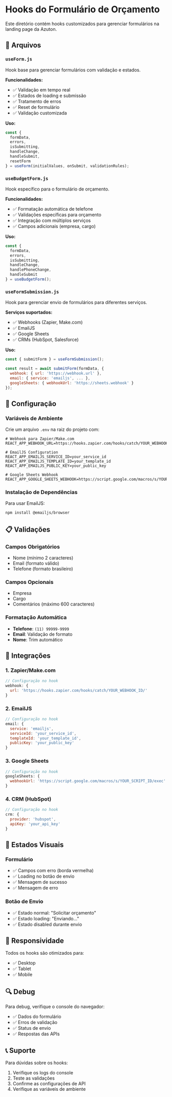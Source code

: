 # Hooks do Formulário de Orçamento

Este diretório contém hooks customizados para gerenciar formulários na landing page da Azuton.

## 📁 Arquivos

### `useForm.js`
Hook base para gerenciar formulários com validação e estados.

**Funcionalidades:**
- ✅ Validação em tempo real
- ✅ Estados de loading e submissão
- ✅ Tratamento de erros
- ✅ Reset de formulário
- ✅ Validação customizada

**Uso:**
```javascript
const {
  formData,
  errors,
  isSubmitting,
  handleChange,
  handleSubmit,
  resetForm
} = useForm(initialValues, onSubmit, validationRules);
```

### `useBudgetForm.js`
Hook específico para o formulário de orçamento.

**Funcionalidades:**
- ✅ Formatação automática de telefone
- ✅ Validações específicas para orçamento
- ✅ Integração com múltiplos serviços
- ✅ Campos adicionais (empresa, cargo)

**Uso:**
```javascript
const {
  formData,
  errors,
  isSubmitting,
  handleChange,
  handlePhoneChange,
  handleSubmit
} = useBudgetForm();
```

### `useFormSubmission.js`
Hook para gerenciar envio de formulários para diferentes serviços.

**Serviços suportados:**
- ✅ Webhooks (Zapier, Make.com)
- ✅ EmailJS
- ✅ Google Sheets
- ✅ CRMs (HubSpot, Salesforce)

**Uso:**
```javascript
const { submitForm } = useFormSubmission();

const result = await submitForm(formData, {
  webhook: { url: 'https://webhook.url' },
  email: { service: 'emailjs', ... },
  googleSheets: { webhookUrl: 'https://sheets.webhook' }
});
```

## 🔧 Configuração

### Variáveis de Ambiente

Crie um arquivo `.env` na raiz do projeto com:

```env
# Webhook para Zapier/Make.com
REACT_APP_WEBHOOK_URL=https://hooks.zapier.com/hooks/catch/YOUR_WEBHOOK_ID/

# EmailJS Configuration
REACT_APP_EMAILJS_SERVICE_ID=your_service_id
REACT_APP_EMAILJS_TEMPLATE_ID=your_template_id
REACT_APP_EMAILJS_PUBLIC_KEY=your_public_key

# Google Sheets Webhook
REACT_APP_GOOGLE_SHEETS_WEBHOOK=https://script.google.com/macros/s/YOUR_SCRIPT_ID/exec
```

### Instalação de Dependências

Para usar EmailJS:
```bash
npm install @emailjs/browser
```

## 📋 Validações

### Campos Obrigatórios
- Nome (mínimo 2 caracteres)
- Email (formato válido)
- Telefone (formato brasileiro)

### Campos Opcionais
- Empresa
- Cargo
- Comentários (máximo 600 caracteres)

### Formatação Automática
- **Telefone**: `(11) 99999-9999`
- **Email**: Validação de formato
- **Nome**: Trim automático

## 🚀 Integrações

### 1. Zapier/Make.com
```javascript
// Configuração no hook
webhook: {
  url: 'https://hooks.zapier.com/hooks/catch/YOUR_WEBHOOK_ID/'
}
```

### 2. EmailJS
```javascript
// Configuração no hook
email: {
  service: 'emailjs',
  serviceId: 'your_service_id',
  templateId: 'your_template_id',
  publicKey: 'your_public_key'
}
```

### 3. Google Sheets
```javascript
// Configuração no hook
googleSheets: {
  webhookUrl: 'https://script.google.com/macros/s/YOUR_SCRIPT_ID/exec'
}
```

### 4. CRM (HubSpot)
```javascript
// Configuração no hook
crm: {
  provider: 'hubspot',
  apiKey: 'your_api_key'
}
```

## 🎨 Estados Visuais

### Formulário
- ✅ Campos com erro (borda vermelha)
- ✅ Loading no botão de envio
- ✅ Mensagem de sucesso
- ✅ Mensagem de erro

### Botão de Envio
- ✅ Estado normal: "Solicitar orçamento"
- ✅ Estado loading: "Enviando..."
- ✅ Estado disabled durante envio

## 📱 Responsividade

Todos os hooks são otimizados para:
- ✅ Desktop
- ✅ Tablet
- ✅ Mobile

## 🔍 Debug

Para debug, verifique o console do navegador:
- ✅ Dados do formulário
- ✅ Erros de validação
- ✅ Status de envio
- ✅ Respostas das APIs

## 📞 Suporte

Para dúvidas sobre os hooks:
1. Verifique os logs do console
2. Teste as validações
3. Confirme as configurações de API
4. Verifique as variáveis de ambiente
